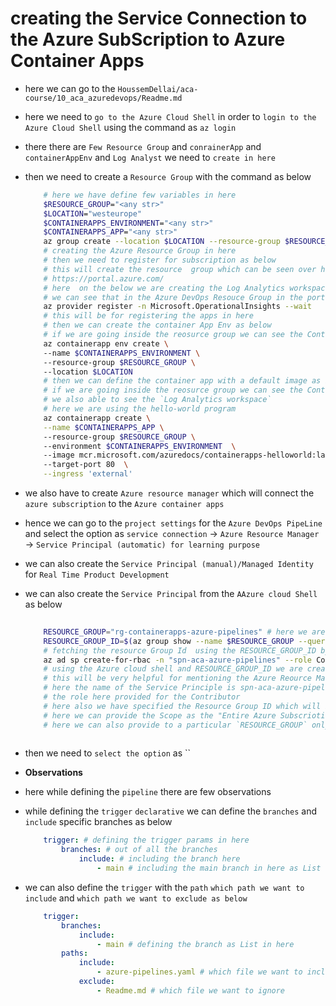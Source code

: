 # creating the Service Connection to the Azure SubScription to Azure Container Apps

- here we can go to the `HoussemDellai/aca-course/10_aca_azuredevops/Readme.md`

- here we need to `go to the Azure Cloud Shell` in order to `login to the Azure Cloud Shell` using the command as `az login`

- there there are `Few Resource Group` and `conrainerApp` and `containerAppEnv` and `Log Analyst` we need to `create in here` 

- then we need to create a `Resource Group` with the command as below 

    ```bash
        # here we have define few variables in here 
        $RESOURCE_GROUP="<any str>"
        $LOCATION="westeurope"
        $CONTAINERAPPS_ENVIRONMENT="<any str>"
        $CONTAINERAPPS_APP="<any str>"
        az group create --location $LOCATION --resource-group $RESOURCE_GROUP
        # creating the Azure Resource Group in here
        # then we need to register for subscription as below 
        # this will create the resource  group which can be seen over here as below link
        # https://portal.azure.com/ 
        # here  on the below we are creating the Log Analytics workspace
        # we can see that in the Azure DevOps Resouce Group in the portal
        az provider register -n Microsoft.OperationalInsights --wait
        # this will be for registering the apps in here 
        # then we can create the container App Env as below 
        # if we are going inside the reosurce group we can see the Container App Env
        az containerapp env create \   
        --name $CONTAINERAPPS_ENVIRONMENT \ 
        --resource-group $RESOURCE_GROUP \ 
        --location $LOCATION
        # then we can define the container app with a default image as below 
        # if we are going inside the reosurce group we can see the Container App
        # we also able to see the `Log Analytics workspace`
        # here we are using the hello-world program
        az containerapp create \
        --name $CONTAINERAPPS_APP \                 
        --resource-group $RESOURCE_GROUP \ 
        --environment $CONTAINERAPPS_ENVIRONMENT  \ 
        --image mcr.microsoft.com/azuredocs/containerapps-helloworld:latest   \        
        --target-port 80  \
        --ingress 'external'
    
    ```


- we also have to create `Azure resource manager` which will connect the `azure subscription` to the `Azure container apps`

- hence we can go to the `project settings` for the `Azure DevOps PipeLine` and select the option as `service connection` &rarr; `Azure Resource Manager` &rarr; `Service Principal (automatic) for learning purpose`

- we can also create the `Service Principal (manual)/Managed Identity` for `Real Time Product Development` 

- we can also create the `Service Principal`  from the `AAzure cloud Shell` as below 

    ```bash
        
        RESOURCE_GROUP="rg-containerapps-azure-pipelines" # here we are setting up the resource group
        RESOURCE_GROUP_ID=$(az group show --name $RESOURCE_GROUP --query id -o tsv)
        # fetching the resource Group Id  using the RESOURCE_GROUP_ID by querying the RESOURCE_GROUP
        az ad sp create-for-rbac -n "spn-aca-azure-pipelines" --role Contributor --scope $RESOURCE_GROUP_ID
        # using the Azure cloud shell and RESOURCE_GROUP_ID we are creating the Service Principle in here
        # this will be very helpful for mentioning the Azure Reource Manager whike deploying to Azure Container Apps
        # here the name of the Service Principle is spn-aca-azure-pipelines
        # the role here provided for the Contributor
        # here also we have specified the Resource Group ID which will be deried from the Resource Group
        # here we can provide the Scope as the "Entire Azure Subscriotion"
        # here we can also provide to a particular `RESOURCE_GROUP` only where we have deployed the `Azure Container App`
          
    ```


- then we need to `select the option` as ``  

- **Observations**

- here while defining the `pipeline` there are few observations 

- while defining the `trigger` `declarative` we can define the `branches` and `include` specific branches as below 

    ```yaml
        trigger: # defining the trigger params in here
            branches: # out of all the branches 
                include: # including the branch here
                    - main # including the main branch in here as List 
    
    ```

- we can also define the `trigger` with the `path` `which path we want to include` and `which path we want to exclude as below` 

    ```yaml
        trigger:
            branches:
                include:
                    - main # defining the branch as List in here
            paths:
                include:
                    - azure-pipelines.yaml # which file we want to include
                exclude:
                    - Readme.md # which file we want to ignore
    
    ```
